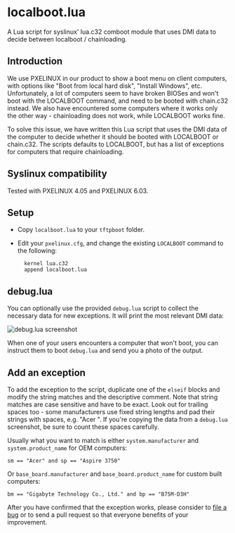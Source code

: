localboot.lua
=============

A Lua script for syslinux' lua.c32 comboot module that uses DMI data to decide
between localboot / chainloading.

Introduction
------------
We use PXELINUX in our product to show a boot menu on client computers, with
options like "Boot from local hard disk", "Install Windows", etc.
Unfortunately, a lot of computers seem to have broken BIOSes and won't boot
with the LOCALBOOT command, and need to be booted with chain.c32 instead. We
also have encountered some computers where it works only the other way -
chainloading does not work, while LOCALBOOT works fine.

To solve this issue, we have written this Lua script that uses the DMI data of
the computer to decide whether it should be booted with LOCALBOOT or chain.c32.
The scripts defaults to LOCALBOOT, but has a list of exceptions for computers
that require chainloading.

Syslinux compatibility
----------------------
Tested with PXELINUX 4.05 and PXELINUX 6.03.

Setup
-----
- Copy `localboot.lua` to your `tftpboot` folder.
- Edit your `pxelinux.cfg`, and change the existing `LOCALBOOT` command to the following:

        kernel lua.c32
        append localboot.lua

debug.lua
---
You can optionally use the provided `debug.lua` script to collect the necessary
data for new exceptions. It will print the most relevant DMI data:

![debug.lua screenshot](https://raw.githubusercontent.com/martinvonwittich/localboot.lua/master/debug.png)

When one of your users encounters a computer that won't boot, you can instruct
them to boot `debug.lua` and send you a photo of the output.

Add an exception
---
To add the exception to the script, duplicate one of the `elseif` blocks and
modify the string matches and the descriptive comment. Note that string matches
are case sensitive and have to be exact. Look out for trailing spaces too -
some manufacturers use fixed string lengths and pad their strings with spaces,
e.g. "Acer            ". If you're copying the data from a `debug.lua`
screenshot, be sure to count these spaces carefully.

Usually what you want to match is either `system.manufacturer` and
`system.product_name` for OEM computers:

    sm == "Acer" and sp == "Aspire 3750"

Or `base_board.manufacturer` and `base_board.product_name` for custom built
computers:

    bm == "Gigabyte Technology Co., Ltd." and bp == "B75M-D3H"

After you have confirmed that the exception works, please consider to [file a
bug](https://github.com/martinvonwittich/localboot.lua/issues) or to send a
pull request so that everyone benefits of your improvement.
